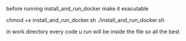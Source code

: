 before running install_and_run_docker make it exacutable

chmod +x install_and_run_docker.sh
./install_and_run_docker.sh




in work directory 
every code u run will be inside the file
so all the best